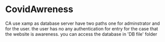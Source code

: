# CovidAwreness
CA
use xamp as database server
have two paths one for adminstrator and for the user. the user has no any authentication for entry for the case that the website is awareness. 
you can access the database in 'DB file' folder
